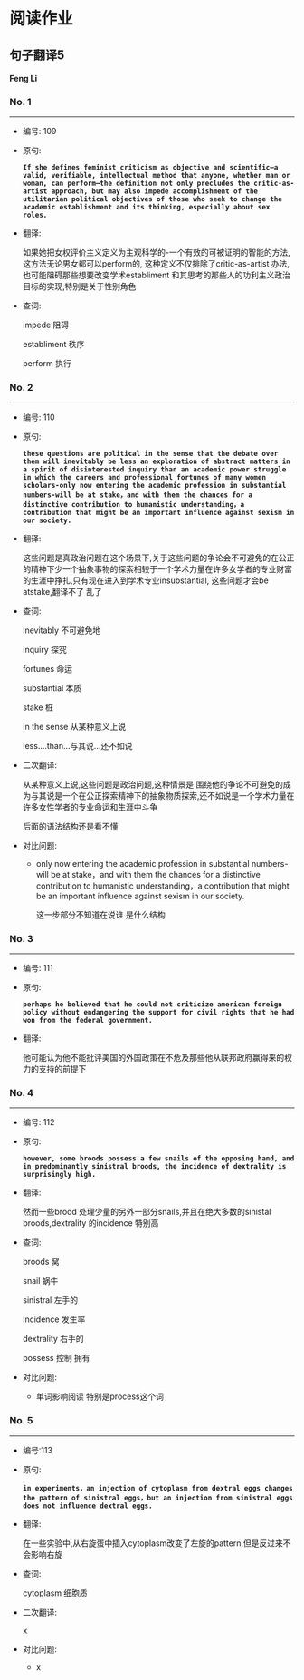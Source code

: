 # 阅读作业

## 句子翻译5

#### Feng Li

### No. 1

----



* 编号: 109	

* 原句: 

  **`If she defines feminist criticism as objective and scientific—a valid, verifiable, intellectual method that anyone, whether man or woman, can perform—the definition not only precludes the critic-as-artist approach, but may also impede accomplishment of the utilitarian political objectives of those who seek to change the academic establishment and its thinking, especially about sex roles. `**

* 翻译:

  如果她把女权评价主义定义为主观科学的-一个有效的可被证明的智能的方法,这方法无论男女都可以perform的, 这种定义不仅排除了critic-as-artist 办法,也可能阻碍那些想要改变学术establiment 和其思考的那些人的功利主义政治目标的实现,特别是关于性别角色

* 查词:

  impede	阻碍

  establiment	秩序

  perform	执行

### No. 2

----



* 编号: 110

* 原句: 

  **`these questions are political in the sense that the debate over them will inevitably be less an exploration of abstract matters in a spirit of disinterested inquiry than an academic power struggle in which the careers and professional fortunes of many women scholars-only now entering the academic profession in substantial numbers-will be at stake，and with them the chances for a distinctive contribution to humanistic understanding，a contribution that might be an important influence against sexism in our society.`**

* 翻译:

  这些问题是真政治问题在这个场景下,关于这些问题的争论会不可避免的在公正的精神下少一个抽象事物的探索相较于一个学术力量在许多女学者的专业财富的生涯中挣扎,只有现在进入到学术专业insubstantial, 这些问题才会be atstake,翻译不了 乱了

* 查词:

  inevitably	不可避免地

  inquiry	探究

  fortunes	命运

  substantial	本质

  stake	桩

  in the sense	从某种意义上说

  less....than...与其说...还不如说

* 二次翻译:

  从某种意义上说,这些问题是政治问题,这种情景是 围绕他的争论不可避免的成为与其说是一个在公正探索精神下的抽象物质探索,还不如说是一个学术力量在许多女性学者的专业命运和生涯中斗争
  
  后面的语法结构还是看不懂



* 对比问题:
  
  * only now entering the academic profession in substantial numbers-will be at stake，and with them the chances for a distinctive contribution to humanistic understanding，a contribution that might be an important influence against sexism in our society.
  
    这一步部分不知道在说谁 是什么结构
  
    

### No. 3

----



* 编号: 111

* 原句: 

  **`perhaps he believed that he could not criticize american foreign policy without endangering the support for civil rights that he had won from the federal government.`**

* 翻译:

  他可能认为他不能批评美国的外国政策在不危及那些他从联邦政府赢得来的权力的支持的前提下

  


### No. 4

----



* 编号: 112

* 原句: 

  **`however, some broods possess a few snails of the opposing hand, and in predominantly sinistral broods, the incidence of dextrality is surprisingly high.`**

* 翻译:

  然而一些brood 处理少量的另外一部分snails,并且在绝大多数的sinistal broods,dextrality 的incidence 特别高

* 查词:

  broods	窝

  snail	蜗牛

  sinistral	左手的

  incidence	发生率

  dextrality	右手的

  possess	控制 拥有

  

* 对比问题:
  
  * 单词影响阅读 特别是process这个词
  
    

### No. 5

----



* 编号:113 

* 原句: 

  **`in experiments，an injection of cytoplasm from dextral eggs changes the pattern of sinistral eggs，but an injection from sinistral eggs does not influence dextral eggs.`**

* 翻译:

  在一些实验中,从右旋蛋中插入cytoplasm改变了左旋的pattern,但是反过来不会影响右旋

* 查词:

  cytoplasm	细胞质

* 二次翻译:

  x



* 对比问题:
  * x





